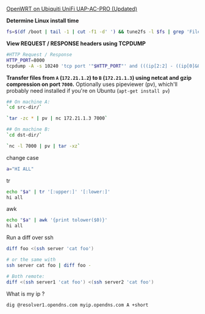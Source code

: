 [OpenWRT on Ubiquiti UniFi UAP-AC-PRO (Updated)](./Flashing-Ubiquiti-UniFI-AP-AC-with-OpenWRT.md)

**Determine Linux install time** 
```bash
fs=$(df /boot | tail -1 | cut -f1 -d' ') && tune2fs -l $fs | grep 'Filesystem created'
```

**View REQUEST / RESPONSE headers using TCPDUMP** 
```bash
#HTTP Request / Response
HTTP_PORT=8000
tcpdump -A -s 10240 'tcp port '"$HTTP_PORT"' and (((ip[2:2] - ((ip[0]&0xf)<<2)) - ((tcp[12]&0xf0)>>2)) != 0)' | egrep --line-buffered "^........(GET |HTTP\/|POST |HEAD )|^[A-Za-z0-9-]+: " | sed -r 's/^........(GET |HTTP\/|POST |HEAD )/\n\1/g'
```

**Transfer files from `A` (`172.21.1.2`) to `B` (`172.21.1.3`) using netcat and gzip compression on port `7000`.** 
Optionally uses pipeviewer (pv), which'll probably need installed if you're on Ubuntu (`apt-get install pv`)

```bash
## On machine A: 
`cd src-dir/`

`tar -zc * | pv | nc 172.21.1.3 7000`

## On machine B: 
`cd dst-dir/`

`nc -l 7000 | pv | tar -xz`
```


change case

```bash
a="HI ALL"
```

tr
```bash
echo "$a" | tr '[:upper:]' '[:lower:]'
hi all
```
awk
```bash
echo "$a" | awk '{print tolower($0)}'
hi all
```


Run a diff over ssh

```bash
diff foo <(ssh server 'cat foo')

# or the same with
ssh server cat foo | diff foo -

# Both remote: 
diff <(ssh server1 'cat foo') <(ssh server2 'cat foo')
```

What is my ip ?

```bash
dig @resolver1.opendns.com myip.opendns.com A +short
```
